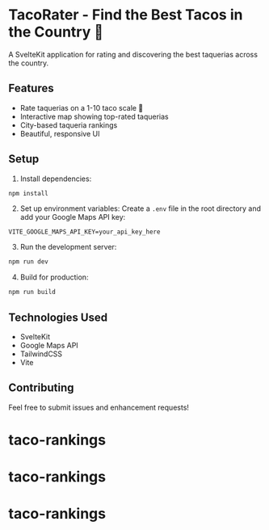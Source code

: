 # TacoRater - Find the Best Tacos in the Country 🌮

A SvelteKit application for rating and discovering the best taquerias across the country.

## Features

- Rate taquerias on a 1-10 taco scale 🌮
- Interactive map showing top-rated taquerias
- City-based taqueria rankings
- Beautiful, responsive UI

## Setup

1. Install dependencies:
```bash
npm install
```

2. Set up environment variables:
Create a `.env` file in the root directory and add your Google Maps API key:
```
VITE_GOOGLE_MAPS_API_KEY=your_api_key_here
```

3. Run the development server:
```bash
npm run dev
```

4. Build for production:
```bash
npm run build
```

## Technologies Used

- SvelteKit
- Google Maps API
- TailwindCSS
- Vite

## Contributing

Feel free to submit issues and enhancement requests!
# taco-rankings
# taco-rankings
# taco-rankings
